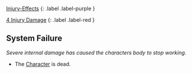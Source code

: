 
[Injury-Effects](Game/Core/Injury-Effects)
{: .label .label-purple }

[4 Injury Damage](Game/Core/Injury#Injury%20Damage)
{: .label .label-red }
## System Failure
*Severe internal damage has caused the characters body to stop working.*
* The [Character](Game/Core/Terminology#Character) is dead.